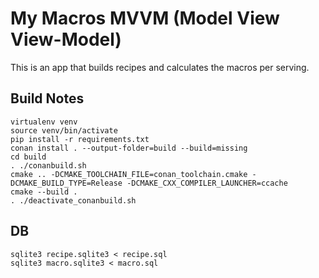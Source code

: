 # My Macros MVVM (Model View View-Model)

This is an app that builds recipes and calculates the macros per serving.


Build Notes
-------------

    virtualenv venv
    source venv/bin/activate
    pip install -r requirements.txt
    conan install . --output-folder=build --build=missing
    cd build
    . ./conanbuild.sh 
    cmake .. -DCMAKE_TOOLCHAIN_FILE=conan_toolchain.cmake -DCMAKE_BUILD_TYPE=Release -DCMAKE_CXX_COMPILER_LAUNCHER=ccache
    cmake --build .
    . ./deactivate_conanbuild.sh

DB
----

    sqlite3 recipe.sqlite3 < recipe.sql
    sqlite3 macro.sqlite3 < macro.sql